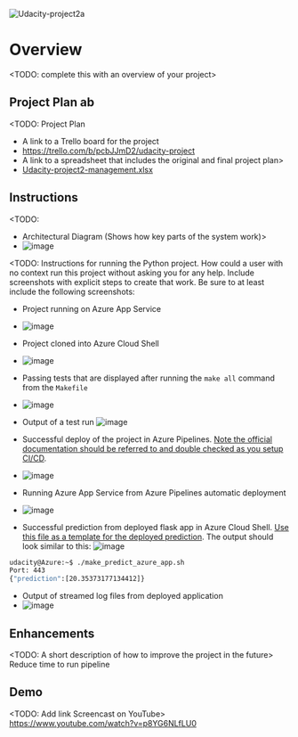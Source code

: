![Udacity-project2a](https://github.com/duyenhoa/Udacity-project2a/blob/main/.github/workflows/main_yenhoaudacity.yml/badge.svg)
# Overview

<TODO: complete this with an overview of your project>

## Project Plan ab
<TODO: Project Plan

* A link to a Trello board for the project
* https://trello.com/b/pcbJJmD2/udacity-project
* A link to a spreadsheet that includes the original and final project plan>
* [Udacity-project2-management.xlsx](https://github.com/duyenhoa/Udacity-project2a/files/8973101/Udacity-project2-management.xlsx)


## Instructions

<TODO:  
* Architectural Diagram (Shows how key parts of the system work)>
* ![image](https://user-images.githubusercontent.com/48123914/175456827-075b2951-63ec-4863-9437-69b128df7ff6.png)


<TODO:  Instructions for running the Python project.  How could a user with no context run this project without asking you for any help.  Include screenshots with explicit steps to create that work. Be sure to at least include the following screenshots:

* Project running on Azure App Service
* ![image](https://user-images.githubusercontent.com/48123914/175456905-7cc6614c-b5c7-4089-a158-318bb6c06013.png)


* Project cloned into Azure Cloud Shell
* ![image](https://user-images.githubusercontent.com/48123914/175457020-4d68d89d-0c06-4008-8a72-91a20e291b3f.png)


* Passing tests that are displayed after running the `make all` command from the `Makefile`
* ![image](https://user-images.githubusercontent.com/48123914/175457259-f1ad6f56-1849-4900-8eab-2dab138429c8.png)


* Output of a test run
![image](https://user-images.githubusercontent.com/48123914/175989651-709bd7d9-3abb-4a59-80fa-080a65b77efb.png)


* Successful deploy of the project in Azure Pipelines.  [Note the official documentation should be referred to and double checked as you setup CI/CD](https://docs.microsoft.com/en-us/azure/devops/pipelines/ecosystems/python-webapp?view=azure-devops).
* ![image](https://user-images.githubusercontent.com/48123914/175457725-7a80673f-31db-42e4-8e22-c14b09664d80.png)


* Running Azure App Service from Azure Pipelines automatic deployment
* ![image](https://user-images.githubusercontent.com/48123914/175458296-0178a14c-d997-4912-bfe3-ba47c2dd81be.png)


* Successful prediction from deployed flask app in Azure Cloud Shell.  [Use this file as a template for the deployed prediction](https://github.com/udacity/nd082-Azure-Cloud-DevOps-Starter-Code/blob/master/C2-AgileDevelopmentwithAzure/project/starter_files/flask-sklearn/make_predict_azure_app.sh).
The output should look similar to this:
![image](https://user-images.githubusercontent.com/48123914/175458545-771191bc-b54f-4163-9c6c-f66beaff6cd4.png)


```bash
udacity@Azure:~$ ./make_predict_azure_app.sh
Port: 443
{"prediction":[20.35373177134412]}
```

* Output of streamed log files from deployed application
* ![image](https://user-images.githubusercontent.com/48123914/175458716-9b0300f8-5031-49ea-9d4e-c38dceb9ee9f.png)


> 

## Enhancements

<TODO: A short description of how to improve the project in the future>
Reduce time to run pipeline

## Demo 

<TODO: Add link Screencast on YouTube>
https://www.youtube.com/watch?v=p8YG6NLfLU0


